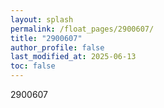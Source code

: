 ```yaml
---
layout: splash
permalink: /float_pages/2900607/
title: "2900607"
author_profile: false
last_modified_at: 2025-06-13
toc: false
---
```

 
2900607
